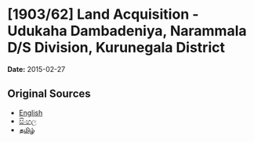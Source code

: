 # [1903/62] Land Acquisition - Udukaha Dambadeniya, Narammala D/S Division, Kurunegala District

**Date:** 2015-02-27

## Original Sources

- [English](https://documents.gov.lk/view/extra-gazettes/2015/2/1903-62_E.pdf)
- [සිංහල](https://documents.gov.lk/view/extra-gazettes/2015/2/1903-62_S.pdf)
- [தமிழ்](https://documents.gov.lk/view/extra-gazettes/2015/2/1903-62_T.pdf)

